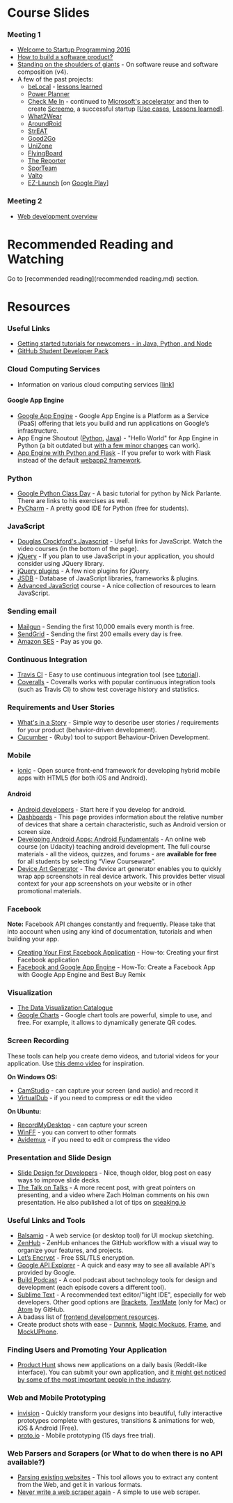 # Course Slides

### Meeting 1

- [Welcome to Startup Programming 2016](https://speakerdeck.com/alexeyza/welcome-to-startup-programming-course-fall-2016)
- [How to build a software product?](https://speakerdeck.com/alexeyza/how-to-build-a-software-product)
- [Standing on the shoulders of giants](http://prezi.com/mkn6azkr8kqt/standing-on-the-shoulders-of-giants-v4/) - On software reuse and software composition (v4).
- A few of the past projects:
    + [beLocal](https://github.com/beLocalVictoria/beLocal) - [lessons learned](https://docs.google.com/presentation/d/1tlF1HjAmuXlAC7W2QKTpbBgh3VSXPXNoF1AmrEVQrlE)
    + [Power Planner](https://github.com/prashantchhabra89/Alternate-Power-Source-Property-Mapper)
    + [Check Me In](https://code.google.com/p/check-me-in/) - continued to [Microsoft's accelerator](https://www.microsoftventures.com/accelerators/telaviv.aspx) and then to create [Screemo](http://www.screemo.com/), a successful startup [[Use cases](https://www.youtube.com/watch?v=nK6PTxEfvJQ), [Lessons learned](https://docs.google.com/file/d/0B94p08j2m1YtRDRrLVlFOVVPLUk)].
    + [What2Wear](https://code.google.com/p/what2wear/)
    + [AroundRoid](https://code.google.com/p/aroundroid/)
    + [StrEAT](https://code.google.com/p/team-4/)
    + [Good2Go](https://code.google.com/p/good2go/)
    + [UniZone](https://code.google.com/p/unizone/)
    + [FlyingBoard](https://code.google.com/p/flyingboard/)
    + [The Reporter](https://code.google.com/p/smoking-not/)
    + [SporTeam](https://code.google.com/p/sporteam/)
    + [Valto](https://code.google.com/p/valto/)
    + [EZ-Launch](https://code.google.com/p/ez-launch/) [on [Google Play](https://play.google.com/store/apps/details?id=com.sadna.widgets.application)]

### Meeting 2

- [Web development overview](https://speakerdeck.com/alexeyza/web-development-overview-2016)

# Recommended Reading and Watching

Go to [recommended reading](recommended reading.md) section.

# Resources

### Useful Links

- [Getting started tutorials for newcomers - in Java, Python, and Node](tutorials)
- [GitHub Student Developer Pack](https://education.github.com/pack)

### Cloud Computing Services

- Information on various cloud computing services [[link](http://leanstack.io/)]

#### Google App Engine

- [Google App Engine](https://developers.google.com/appengine/) - Google App Engine is a Platform as a Service (PaaS) offering that lets you build and run applications on Google’s infrastructure.
- App Engine Shoutout ([Python](https://www.youtube.com/watch?v=bfgO-LXGpTM), [Java](https://www.youtube.com/watch?v=P3GT4-m_6RQ)) - "Hello World" for App Engine in Python (a bit outdated but [with a few minor changes](tutorials) can work).
- [App Engine with Python and Flask](https://www.youtube.com/watch?v=FRI3QGNWJYI) - If you prefer to work with Flask instead of the default [webapp2 framework](https://webapp-improved.appspot.com/).

### Python

- [Google Python Class Day](http://www.youtube.com/watch?v=tKTZoB2Vjuk&feature=channel) - A basic tutorial for python by Nick Parlante. There are links to his exercises as well.
- [PyCharm](http://www.jetbrains.com/pycharm/) - A pretty good IDE for Python (free for students).

### JavaScript
- [Douglas Crockford's Javascript](http://javascript.crockford.com/) - Useful links for JavaScript. Watch the video courses (in the bottom of the page).
- [jQuery](http://jquery.com/) - If you plan to use JavaScript in your application, you should consider using JQuery library.
- [jQuery plugins](http://webdesignledger.com/resources/best-jquery-plugins-of-2011) - A few nice plugins for jQuery.
- [JSDB](http://www.jsdb.io/) - Database of JavaScript libraries, frameworks & plugins.
- [Advanced JavaScript](https://github.com/advanced-js/syllabus#resources) course - A nice collection of resources to learn JavaScript.

### Sending email
- [Mailgun](http://www.mailgun.com/) - Sending the first 10,000 emails every month is free.
- [SendGrid](http://sendgrid.com/) - Sending the first 200 emails every day is free.
- [Amazon SES](http://aws.amazon.com/ses/) - Pay as you go.

### Continuous Integration

- [Travis CI](https://travis-ci.org/) - Easy to use continuous integration tool (see [tutorial](https://www.youtube.com/watch?v=BOIJjfFoRdc)).
- [Coveralls](https://coveralls.io/) - Coveralls works with popular continuous integration tools (such as Travis CI) to show test coverage history and statistics.

### Requirements and User Stories

- [What's in a Story](http://dannorth.net/whats-in-a-story/) - Simple way to describe user stories / requirements for your product (behavior-driven development).
- [Cucumber](http://cukes.info/) - (Ruby) tool to support Behaviour-Driven Development.


### Mobile

- [ionic](http://ionicframework.com/) - Open source front-end framework for developing hybrid mobile apps with HTML5 (for both iOS and Android).

#### Android

- [Android developers](http://developer.android.com/index.html) - Start here if you develop for android.
- [Dashboards](http://developer.android.com/about/dashboards/index.html) - This page provides information about the relative number of devices that share a certain characteristic, such as Android version or screen size.
- [Developing Android Apps: Android Fundamentals](http://android-developers.blogspot.ca/2014/07/learn-to-think-like-android-developer.html) - An online web course (on Udacity) teaching android development. The full course materials - all the videos, quizzes, and forums - are **available for free** for all students by selecting “View Courseware”.
- [Device Art Generator](http://developer.android.com/distribute/tools/promote/device-art.html) - The device art generator enables you to quickly wrap app screenshots in real device artwork. This provides better visual context for your app screenshots on your website or in other promotional materials.

### Facebook
**Note:** Facebook API changes constantly and frequently. Please take that into account when using any kind of documentation, tutorials and when building your app.

- [Creating Your First Facebook Application](http://www.boutell.com/fbhowto/chapter1.html) - How-to: Creating your first Facebook application 
- [Facebook and Google App Engine](http://www.lhelper.org/dev/google-appengine-docs-20090422/appengine/articles/shelftalkers.html) - How-To: Create a Facebook App with Google App Engine and Best Buy Remix 

### Visualization

- [The Data Visualization Catalogue](http://www.datavizcatalogue.com/)
- [Google Charts](https://developers.google.com/chart/) - Google chart tools are powerful, simple to use, and free. For example, it allows to dynamically generate QR codes.

### Screen Recording

These tools can help you create demo videos, and tutorial videos for your application. Use [this demo video](https://www.youtube.com/watch?v=kRAO-gf67nM) for inspiration.

**On Windows OS:**

- [CamStudio](http://camstudio.org/) - can capture your screen (and audio) and record it
- [VirtualDub](http://www.virtualdub.org/) - if you need to compress or edit the video

**On Ubuntu:**

- [RecordMyDesktop](http://recordmydesktop.sourceforge.net/about.php) - can capture your screen
- [WinFF](http://winff.org/html_new/) - you can convert to other formats
- [Avidemux](http://fixounet.free.fr/avidemux/) - if you need to edit or compress the video

### Presentation and Slide Design

- [Slide Design for Developers](http://zachholman.com/posts/slide-design-for-developers/) - Nice, though older, blog post on easy ways to improve slide decks.
- [The Talk on Talks](http://zachholman.com/talk/the-talk-on-talks/) - A more recent post, with great pointers on presenting, and a video where Zach Holman comments on his own presentation. He also published a lot of tips on [speaking.io](http://speaking.io/)

### Useful Links and Tools

- [Balsamiq](http://balsamiq.com/) - A web service (or desktop tool) for UI mockup sketching.
- [ZenHub](https://www.zenhub.io/) - ZenHub enhances the GitHub workflow with a visual way to organize your features, and projects.
- [Let’s Encrypt](https://letsencrypt.org/howitworks/) - Free SSL/TLS encryption.
- [Google API Explorer](http://code.google.com/apis/explorer/) - A quick and easy way to see all available API's provided by Google.
- [Build Podcast](http://build-podcast.com/) - A cool podcast about technology tools for design and development (each episode covers a different tool).
- [Sublime Text](http://www.sublimetext.com/) - A recommended text editor/"light IDE", especially for web developers. Other good options are [Brackets](http://brackets.io/), [TextMate](http://macromates.com/) (only for Mac) or [Atom](https://atom.io/) by GitHub.
- A badass list of [frontend development resources](https://gist.github.com/dypsilon/5819504).
- Create product shots with ease - [Dunnnk](http://dunnnk.com/), [Magic Mockups](http://magicmockups.com/), [Frame](http://frame.lab25.co.uk/), and [MockUPhone](http://mockuphone.com/).

### Finding Users and Promoting Your Application

- [Product Hunt](http://www.producthunt.com/) shows new applications on a daily basis (Reddit-like interface). You can submit your own application, and [it might get noticed by some of the most important people in the industry](http://techcrunch.com/2014/10/14/how-product-hunt-hopes-to-avoid-the-pitfalls-that-wounded-quora-and-buried-digg).

### Web and Mobile Prototyping

- [invision](http://www.invisionapp.com/) - Quickly transform your designs into beautiful, fully interactive prototypes complete with gestures, transitions & animations for web, iOS & Android (Free).
- [proto.io](http://proto.io/) - Mobile prototyping (15 days free trial).

### Web Parsers and Scrapers (or What to do when there is no API available?)

- [Parsing existing websites](http://open.dapper.net/) - This tool allows you to extract any content from the Web, and get it in various formats.
- [Never write a web scraper again](http://www.kimonolabs.com/load?url=http%3A%2F%2Fwww.kimonolabs.com%2Fwelcome.html) - A simple to use web scraper.
